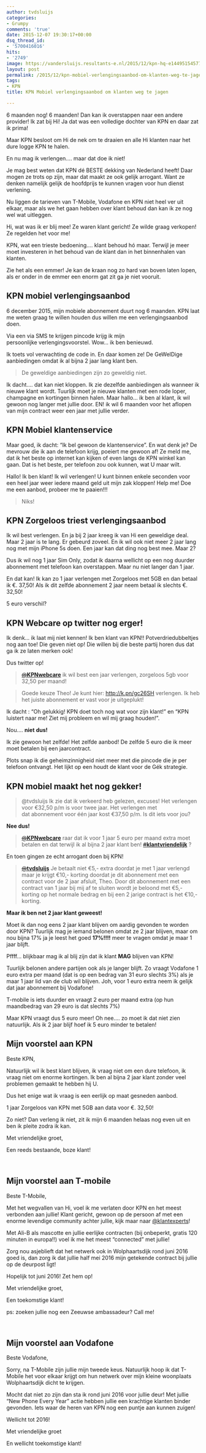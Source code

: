 ```yaml
---
author: tvdsluijs
categories:
- Grumpy
comments: 'true'
date: 2015-12-07 19:30:17+00:00
dsq_thread_id:
- '5700416016'
hits:
- '2749'
image: https://vandersluijs.resultants-e.nl/2015/12/kpn-hq-e1449515457743.jpg
layout: post
permalink: /2015/12/kpn-mobiel-verlengingsaanbod-om-klanten-weg-te-jagen.html
tags:
- KPN
title: KPN Mobiel verlengingsaanbod om klanten weg te jagen

---
```

6 maanden nog! 6 maanden! Dan kan ik overstappen naar een andere provider! Ik zat bij Hi! Ja dat was een volledige dochter van KPN en daar zat ik prima!

Maar KPN besloot om Hi de nek om te draaien en alle Hi klanten naar het dure logge KPN te halen.

En nu mag ik verlengen&#8230;. maar dat doe ik niet!<!--more-->

Je mag best weten dat KPN dé BESTE dekking van Nederland heeft! Daar mogen ze trots op zijn, maar dat maakt ze ook gelijk arrogant. Want ze denken namelijk gelijk de hoofdprijs te kunnen vragen voor hun dienst verlening.

Nu liggen de tarieven van T-Mobile, Vodafone en KPN niet heel ver uit elkaar, maar als we het gaan hebben over klant behoud dan kan ik ze nog wel wat uitleggen.

Hi, wat was ik er blij mee! Ze waren klant gericht! Ze wilde graag verkopen! Ze regelden het voor me!

KPN, wat een trieste bedoening&#8230;. klant behoud hó maar. Terwijl je meer moet investeren in het behoud van de klant dan in het binnenhalen van klanten.

Zie het als een emmer! Je kan de kraan nog zo hard van boven laten lopen, als er onder in de emmer een enorm gat zit ga je niet vooruit.

## KPN mobiel verlengingsaanbod

6 december 2015, mijn mobiele abonnement duurt nog 6 maanden. KPN laat me weten graag te willen houden dus willen me een verlengingsaanbod doen.

Via een via SMS te krijgen pincode krijg ik mijn persoonlijke verlengingsvoorstel. Wow&#8230; ik ben benieuwd.

Ik toets vol verwachting de code in. En daar komen ze! De GeWelDige aanbiedingen omdat ik al bijna 2 jaar lang klant ben.

> De geweldige aanbiedingen zijn zo geweldig niet.

Ik dacht&#8230;. dat kan niet kloppen. Ik zie dezelfde aanbiedingen als wanneer ik nieuwe klant wordt. Tuurlijk moet je nieuwe klanten met een rode loper, champagne en kortingen binnen halen. Maar hallo&#8230; ik ben al klant, ik wil gewoon nog langer met jullie door. EN! ik wil 6 maanden voor het aflopen van mijn contract weer een jaar met jullie verder.

## KPN Mobiel klantenservice

Maar goed, ik dacht: &#8220;Ik bel gewoon de klantenservice&#8221;. En wat denk je? De mevrouw die ik aan de telefoon krijg, poeiert me gewoon af! Ze meld me, dat ik het beste op internet kan kijken of even langs de KPN winkel kan gaan. Dat is het beste, per telefoon zou ook kunnen, wat U maar wilt.

Hallo! Ik ben klant! Ik wil verlengen! U kunt binnen enkele seconden voor een heel jaar weer iedere maand geld uit mijn zak kloppen! Help me! Doe me een aanbod, probeer me te paaien!!!

> Niks!

## KPN Zorgeloos triest verlengingsaanbod

Ik wil best verlengen. En ja bij 2 jaar kreeg ik van Hi een geweldige deal. Maar 2 jaar is te lang. Er gebeurd zoveel. En ik wil ook niet meer 2 jaar lang nog met mijn iPhone 5s doen. Een jaar kan dat ding nog best mee. Maar 2?

Dus ik wil nog 1 jaar Sim Only, zodat ik daarna wellicht op een nog duurder abonnement met telefoon kan overstappen. Maar nu niet langer dan 1 jaar.

En dat kan! Ik kan zo 1 jaar verlengen met Zorgeloos met 5GB en dan betaal ik €. 37,50! Als ik dit zelfde abonnement 2 jaar neem betaal ik slechts €. 32,50!

5 euro verschil?

## KPN Webcare op twitter nog erger!

Ik denk&#8230; ik laat mij niet kennen! Ik ben klant van KPN!! Potverdriedubbeltjes nog aan toe! Die geven niet op! Die willen bij die beste partij horen dus dat ga ik ze laten merken ook!

Dus twitter op!

> <a class="twitter-atreply pretty-link js-nav" dir="ltr" href="https://twitter.com/KPNwebcare" data-mentioned-user-id="63390926"><s>@</s><b>KPNwebcare</b></a> ik wil best een jaar verlengen, zorgeloos 5gb voor 32,50 per maand!

> Goede keuze Theo! Je kunt hier: http://k.pn/gc26SH verlengen. Ik heb het juiste abonnement er vast voor je uitgeplukt!

Ik dacht : &#8220;Oh gelukkig! KPN doet toch nog wat voor zijn klant!&#8221; en &#8220;KPN luistert naar me! Ziet mij probleem en wil mij graag houden!&#8221;.

Nou&#8230;. **niet** **dus!**

Ik zie gewoon het zelfde! Het zelfde aanbod! De zelfde 5 euro die ik meer moet betalen bij een jaarcontract.

Plots snap ik die geheimzinnigheid niet meer met die pincode die je per telefoon ontvangt. Het lijkt op een houdt de klant voor de Gék strategie.

## KPN mobiel maakt het nog gekker!

> @tvdsluijs Ik zie dat ik verkeerd heb gelezen, excuses! Het verlengen voor €32,50 p/m is voor twee jaar. Het verlengen met dat abonnement voor één jaar kost €37,50 p/m. Is dit iets voor jou?

**Nee dus!**

> <a class="twitter-atreply pretty-link js-nav" dir="ltr" href="https://twitter.com/KPNwebcare" data-mentioned-user-id="63390926"><s>@</s><b>KPNwebcare</b></a> raar dat ik voor 1 jaar 5 euro per maand extra moet betalen en dat terwijl ik al bijna 2 jaar klant ben! <a class="twitter-hashtag pretty-link js-nav" dir="ltr" href="https://twitter.com/hashtag/klantvriendelijk?src=hash" data-query-source="hashtag_click"><s>#</s><b>klantvriendelijk</b></a> ?

En toen gingen ze echt arrogant doen bij KPN!

> <a class="twitter-atreply pretty-link js-nav" dir="ltr" href="https://twitter.com/tvdsluijs" data-mentioned-user-id="14819688"><s>@</s><b>tvdsluijs</b></a> Je betaalt niet €5,- extra doordat je met 1 jaar verlengd maar je krijgt €10,- korting doordat je dit abonnement met een contract voor de 2 jaar afsluit, Theo. Door dit abonnement met een contract van 1 jaar bij mij af te sluiten wordt je beloond met €5,- korting op het normale bedrag en bij een 2 jarige contract is het €10,- korting.

**Maar ik ben net 2 jaar klant geweest!**

Moet ik dan nog eens 2 jaar klant blijven om aardig gevonden te worden door KPN? Tuurlijk mag je iemand belonen omdat ze 2 jaar blijven, maar om nou bijna 17% ja je leest het goed **17%!!!!** meer te vragen omdat je maar 1 jaar blijft.

Pffff&#8230; blijkbaar mag ik al blij zijn dat ik klant **MAG** blijven van KPN!

Tuurlijk belonen andere partijen ook als je langer blijft. Zo vraagt Vodafone 1 euro extra per maand (dat is op een bedrag van 31 euro slechts 3%) als je maar 1 jaar lid van de club wil blijven. Joh, voor 1 euro extra neem ik gelijk dat jaar abonnement bij Vodafone!

T-mobile is iets duurder en vraagt 2 euro per maand extra (op hun maandbedrag van 29 euro is dat slechts 7%)

Maar KPN vraagt dus 5 euro meer! Oh nee&#8230;. zo moet ik dat niet zien natuurlijk. Als ik 2 jaar blijf hoef ik 5 euro minder te betalen!

## Mijn voorstel aan KPN

Beste KPN,

Natuurlijk wil ik best klant blijven, ik vraag niet om een dure telefoon, ik vraag niet om enorme kortingen. Ik ben al bijna 2 jaar klant zonder veel problemen gemaakt te hebben hij U.

Dus het enige wat ik vraag is een eerlijk op maat gesneden aanbod.

1 jaar Zorgeloos van KPN met 5GB aan data voor €. 32,50!

Zo niet? Dan verleng ik niet, zit ik mijn 6 maanden helaas nog even uit en ben ik pleite zodra ik kan.

Met vriendelijke groet,

Een reeds bestaande, boze klant!

&nbsp;

## Mijn voorstel aan T-mobile

Beste T-Mobile,

Met het wegvallen van Hi, voel ik me verlaten door KPN en het meest verbonden aan jullie! Klant gericht, gewoon op de persoon af met een enorme levendige community achter jullie, kijk maar naar <a href="https://twitter.com/klantexperts" target="_blank">@klantexperts</a>!

Met Ali-B als mascotte en jullie eerlijke contracten (bij onbeperkt, gratis 120 minuten in europa!!) voel ik me het meest &#8220;connected&#8221; met jullie!

Zorg nou asjeblieft dat het netwerk ook in Wolphaartsdijk rond juni 2016 goed is, dan zorg ik dat jullie half mei 2016 mijn getekende contract bij jullie op de deurpost ligt!

Hopelijk tot juni 2016! Zet hem op!

Met vriendelijke groet,

Een toekomstige klant!

ps: zoeken jullie nog een Zeeuwse ambassadeur? Call me!

&nbsp;

## Mijn voorstel aan Vodafone

Beste Vodafone,

Sorry, na T-Mobile zijn jullie mijn tweede keus. Natuurlijk hoop ik dat T-Mobile het voor elkaar krijgt om hun netwerk over mijn kleine woonplaats Wolphaartsdijk dicht te krijgen.

Mocht dat niet zo zijn dan sta ik rond juni 2016 voor jullie deur! Met jullie &#8220;New Phone Every Year&#8221; actie hebben jullie een krachtige klanten binder gevonden. Iets waar de heren van KPN nog een puntje aan kunnen zuigen!

Wellicht tot 2016!

Met vriendelijke groet

En wellicht toekomstige klant!